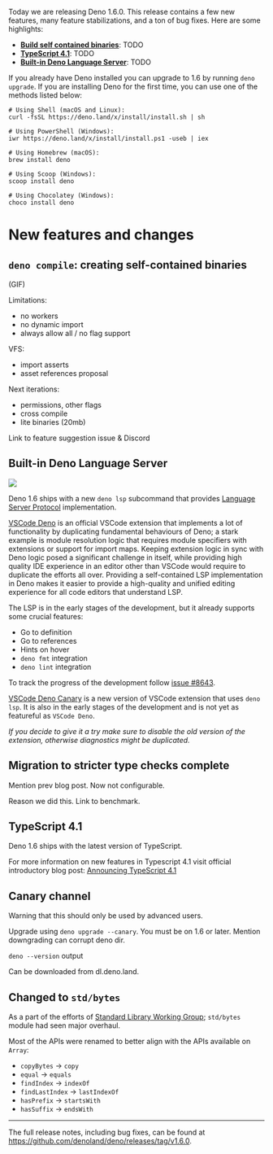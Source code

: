 Today we are releasing Deno 1.6.0. This release contains a few new features,
many feature stabilizations, and a ton of bug fixes. Here are some highlights:

- [**Build self contained binaries**](#): TODO
- [**TypeScript 4.1**](#): TODO
- [**Built-in Deno Language Server**](#): TODO

If you already have Deno installed you can upgrade to 1.6 by running
`deno upgrade`. If you are installing Deno for the first time, you can use one
of the methods listed below:

```shell
# Using Shell (macOS and Linux):
curl -fsSL https://deno.land/x/install/install.sh | sh

# Using PowerShell (Windows):
iwr https://deno.land/x/install/install.ps1 -useb | iex

# Using Homebrew (macOS):
brew install deno

# Using Scoop (Windows):
scoop install deno

# Using Chocolatey (Windows):
choco install deno
```

# New features and changes

## `deno compile`: creating self-contained binaries

(GIF)

Limitations:

- no workers
- no dynamic import
- always allow all / no flag support

VFS:

- import asserts
- asset references proposal

Next iterations:

- permissions, other flags
- cross compile
- lite binaries (20mb)

Link to feature suggestion issue & Discord

## Built-in Deno Language Server

<img src="/posts/v1.6/lsp.gif">

Deno 1.6 ships with a new `deno lsp` subcommand that provides [Language Server Protocol](https://microsoft.github.io/language-server-protocol/) implementation.

[VSCode Deno](https://marketplace.visualstudio.com/items?itemName=denoland.vscode-deno) is an official VSCode extension
that implements a lot of functionality by duplicating fundamental behaviours of Deno; a stark example is module resolution
logic that requires module specifiers with extensions or support for import maps. Keeping extension logic in sync with
Deno logic posed a significant challenge in itself, while providing high quality IDE experience in an editor other than VSCode
would require to duplicate the efforts all over. Providing a self-contained LSP implementation in Deno makes it easier
to provide a high-quality and unified editing experience for all code editors that understand LSP.

The LSP is in the early stages of the development, but it already supports some crucial features:

- Go to definition
- Go to references
- Hints on hover
- `deno fmt` integration
- `deno lint` integration

To track the progress of the development follow [issue #8643](https://github.com/denoland/deno/issues/8643).

[VSCode Deno Canary](https://marketplace.visualstudio.com/items?itemName=denoland.vscode-deno-canary) is a new version
of VSCode extension that uses `deno lsp`. It is also in the early stages of the development and is not 
yet as featureful as `VSCode Deno`.

_If you decide to give it a try make sure to disable the old version of the extension, otherwise diagnostics might be duplicated._

## Migration to stricter type checks complete

Mention prev blog post. Now not configurable.

Reason we did this. Link to benchmark.

## TypeScript 4.1

Deno 1.6 ships with the latest version of TypeScript.

For more information on new features in Typescript 4.1 visit official introductory blog post: 
[Announcing TypeScript 4.1](https://devblogs.microsoft.com/typescript/announcing-typescript-4-1/)

## Canary channel

Warning that this should only be used by advanced users.

Upgrade using `deno upgrade --canary`. You must be on 1.6 or later. Mention
downgrading can corrupt deno dir.

`deno --version` output

Can be downloaded from dl.deno.land.

## Changed to `std/bytes`

As a part of the efforts of [Standard Library Working Group](https://github.com/denoland/deno/issues/8405);
`std/bytes` module had seen major overhaul. 

Most of the APIs were renamed to better align with the APIs available on `Array`:

- `copyBytes` -> `copy`
- `equal` -> `equals`
- `findIndex` -> `indexOf`
- `findLastIndex` -> `lastIndexOf`
- `hasPrefix` -> `startsWith`
- `hasSuffix` -> `endsWith`

---

The full release notes, including bug fixes, can be found at
https://github.com/denoland/deno/releases/tag/v1.6.0.
